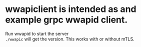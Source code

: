 # wwapiclient is intended as and example grpc wwapid client.
Run wwapid to start the server  
```./wwapic``` will get the version.
This works with or without mTLS.